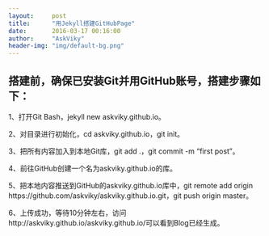 ```yaml
---
layout:     post
title:      "用Jekyll搭建GitHubPage"
date:       2016-03-17 00:16:00
author:     "AskViky"
header-img: "img/default-bg.png"
---
```


<h2 class="section-heading">搭建前，确保已安装Git并用GitHub账号，搭建步骤如下：</h2>

<p>1、打开Git Bash，jekyll new askviky.github.io。</p>

<p>2、对目录进行初始化，cd askviky.github.io，git init。</p>

<p>3、把所有内容加入到本地Git库，git add .，git commit -m “first post”。</p>

<p>4、前往GitHub创建一个名为askviky.github.io的库。</p>

<p>5、把本地内容推送到GitHub的askviky.github.io库中，git remote add origin https://github.com/askviky/askviky.github.io.git，git push origin master。</p>

<p>6、上传成功，等待10分钟左右，访问http://askviky.github.io/askviky.github.io/可以看到Blog已经生成。</p>
